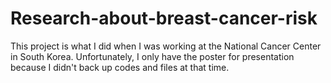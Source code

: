 # Research-about-breast-cancer-risk

This project is what I did when I was working at the National Cancer Center in South Korea.
Unfortunately, I only have the poster for presentation because I didn't back up codes and files at that time.
